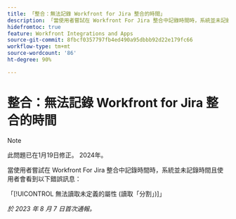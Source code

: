 ```yaml
---
title: 「整合：無法記錄 Workfront for Jira 整合的時間」
description: 「當使用者嘗試在 Workfront For Jira 整合中記錄時間時，系統並未記錄時間且使用者會看到錯誤訊息。」
hidefromtoc: true
feature: Workfront Integrations and Apps
source-git-commit: 8fbcf0357797fb4ed490a95dbbb92d22e179fc66
workflow-type: tm+mt
source-wordcount: '86'
ht-degree: 90%

---
```



# 整合：無法記錄 Workfront for Jira 整合的時間

>[!NOTE]
>
>此問題已在1月19日修正。 2024年。

當使用者嘗試在 Workfront For Jira 整合中記錄時間時，系統並未記錄時間且使用者會看到以下錯誤訊息：

「[!UICONTROL 無法讀取未定義的屬性 (讀取「分割」)]」

_於 2023 年 8 月 7 日首次通報。_
